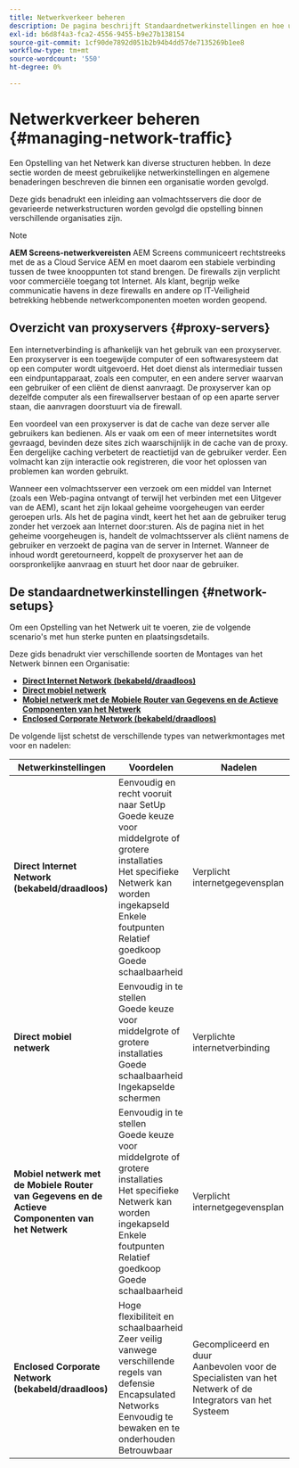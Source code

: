 ```yaml
---
title: Netwerkverkeer beheren
description: De pagina beschrijft Standaardnetwerkinstellingen en hoe u het netwerkverkeer kunt beheren.
exl-id: b6d8f4a3-fca2-4556-9455-b9e27b138154
source-git-commit: 1cf90de7892d051b2b94b4dd57de7135269b1ee8
workflow-type: tm+mt
source-wordcount: '550'
ht-degree: 0%

---
```


# Netwerkverkeer beheren {#managing-network-traffic}

Een Opstelling van het Netwerk kan diverse structuren hebben. In deze sectie worden de meest gebruikelijke netwerkinstellingen en algemene benaderingen beschreven die binnen een organisatie worden gevolgd.

Deze gids benadrukt een inleiding aan volmachtsservers die door de gevarieerde netwerkstructuren worden gevolgd die opstelling binnen verschillende organisaties zijn.

>[!NOTE]
>**AEM Screens-netwerkvereisten**
>AEM Screens communiceert rechtstreeks met de as a Cloud Service AEM en moet daarom een stabiele verbinding tussen de twee knooppunten tot stand brengen. De firewalls zijn verplicht voor commerciële toegang tot Internet. Als klant, begrijp welke communicatie havens in deze firewalls en andere op IT-Veiligheid betrekking hebbende netwerkcomponenten moeten worden geopend.

## Overzicht van proxyservers {#proxy-servers}

Een internetverbinding is afhankelijk van het gebruik van een proxyserver. Een proxyserver is een toegewijde computer of een softwaresysteem dat op een computer wordt uitgevoerd. Het doet dienst als intermediair tussen een eindpuntapparaat, zoals een computer, en een andere server waarvan een gebruiker of een cliënt de dienst aanvraagt. De proxyserver kan op dezelfde computer als een firewallserver bestaan of op een aparte server staan, die aanvragen doorstuurt via de firewall.

Een voordeel van een proxyserver is dat de cache van deze server alle gebruikers kan bedienen. Als er vaak om een of meer internetsites wordt gevraagd, bevinden deze sites zich waarschijnlijk in de cache van de proxy. Een dergelijke caching verbetert de reactietijd van de gebruiker verder. Een volmacht kan zijn interactie ook registreren, die voor het oplossen van problemen kan worden gebruikt.

Wanneer een volmachtsserver een verzoek om een middel van Internet (zoals een Web-pagina ontvangt of terwijl het verbinden met een Uitgever van de AEM), scant het zijn lokaal geheime voorgeheugen van eerder geroepen urls. Als het de pagina vindt, keert het het aan de gebruiker terug zonder het verzoek aan Internet door:sturen. Als de pagina niet in het geheime voorgeheugen is, handelt de volmachtsserver als cliënt namens de gebruiker en verzoekt de pagina van de server in Internet. Wanneer de inhoud wordt geretourneerd, koppelt de proxyserver het aan de oorspronkelijke aanvraag en stuurt het door naar de gebruiker.

## De standaardnetwerkinstellingen {#network-setups}

Om een Opstelling van het Netwerk uit te voeren, zie de volgende scenario&#39;s met hun sterke punten en plaatsingsdetails.

Deze gids benadrukt vier verschillende soorten de Montages van het Netwerk binnen een Organisatie:

* **[Direct Internet Network (bekabeld/draadloos)](/help/using/direct-internet-network.md)**
* **[Direct mobiel netwerk](/help/using/mobile-network.md)**
* **[Mobiel netwerk met de Mobiele Router van Gegevens en de Actieve Componenten van het Netwerk](/help/using/mobile-network-router.md)**
* **[Enclosed Corporate Network (bekabeld/draadloos)](/help/using/enclosed-corporate-network.md)**

De volgende lijst schetst de verschillende types van netwerkmontages met voor en nadelen:

| Netwerkinstellingen | Voordelen | Nadelen |
|--- |--- |--- |
| **Direct Internet Network (bekabeld/draadloos)** | Eenvoudig en recht vooruit naar SetUp<br>Goede keuze voor middelgrote of grotere installaties<br>Het specifieke Netwerk kan worden ingekapseld<br>Enkele foutpunten<br>Relatief goedkoop<br>Goede schaalbaarheid | Verplicht internetgegevensplan |
| **Direct mobiel netwerk** | Eenvoudig in te stellen<br>Goede keuze voor middelgrote of grotere installaties<br>Goede schaalbaarheid<br>Ingekapselde schermen | Verplichte internetverbinding |
| **Mobiel netwerk met de Mobiele Router van Gegevens en de Actieve Componenten van het Netwerk** | Eenvoudig in te stellen<br>Goede keuze voor middelgrote of grotere installaties<br>Het specifieke Netwerk kan worden ingekapseld<br>Enkele foutpunten<br>Relatief goedkoop<br>Goede schaalbaarheid | Verplicht internetgegevensplan |
| **Enclosed Corporate Network (bekabeld/draadloos)** | Hoge flexibiliteit en schaalbaarheid<br>Zeer veilig vanwege verschillende regels van defensie<br>Encapsulated Networks<br>Eenvoudig te bewaken en te onderhouden<br>Betrouwbaar | Gecompliceerd en duur<br>Aanbevolen voor de Specialisten van het Netwerk of de Integrators van het Systeem |
